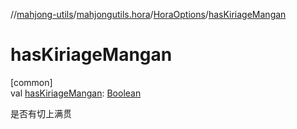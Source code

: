 //[mahjong-utils](../../../index.md)/[mahjongutils.hora](../index.md)/[HoraOptions](index.md)/[hasKiriageMangan](has-kiriage-mangan.md)

# hasKiriageMangan

[common]\
val [hasKiriageMangan](has-kiriage-mangan.md): [Boolean](https://kotlinlang.org/api/latest/jvm/stdlib/kotlin/-boolean/index.html)

是否有切上满贯
